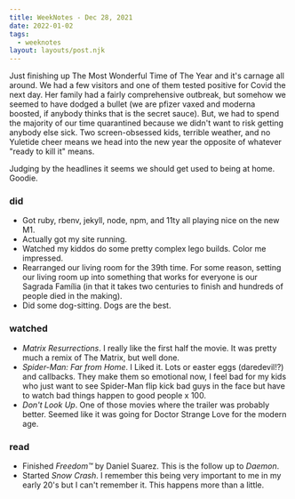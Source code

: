 ```yaml
---
title: WeekNotes - Dec 28, 2021
date: 2022-01-02
tags:
  - weeknotes 
layout: layouts/post.njk
---
```


Just finishing up The Most Wonderful Time of The Year and it's carnage all around. We had a few visitors and one of them tested positive for Covid the next day. Her family had a fairly comprehensive outbreak, but somehow we seemed to have dodged a bullet (we are pfizer vaxed and moderna boosted, if anybody thinks that is the secret sauce). But, we had to spend the majority of our time quarantined because we didn't want to risk getting anybody else sick. Two screen-obsessed kids, terrible weather, and no Yuletide cheer means we head into the new year the opposite of whatever "ready to kill it" means.

Judging by the headlines it seems we should get used to being at home. Goodie. 

### did
- Got ruby, rbenv, jekyll, node, npm, and 11ty all playing nice on the new M1.
- Actually got my site running.
- Watched my kiddos do some pretty complex lego builds. Color me impressed.
- Rearranged our living room for the 39th time. For some reason, setting our living room up into something that works for everyone is our Sagrada Família (in that it takes two centuries to finish and hundreds of people died in the making).
- Did some dog-sitting. Dogs are the best. 

### watched
- _Matrix Resurrections_. I really like the first half the movie. It was pretty much a remix of The Matrix, but well done.
- _Spider-Man: Far from Home_. I Liked it. Lots or easter eggs (daredevil!?) and callbacks. They make them so emotional now, I feel bad for my kids who just want to see Spider-Man flip kick bad guys in the face but have to watch bad things happen to good people x 100.
- _Don't Look Up_. One of those movies where the trailer was probably better. Seemed like it was going for Doctor Strange Love for the modern age.

### read
- Finished *Freedom™* by Daniel Suarez. This is the follow up to *Daemon*. 
- Started *Snow Crash*. I remember this being very important to me in my early 20's but I can't remember it. This happens more than a little.


